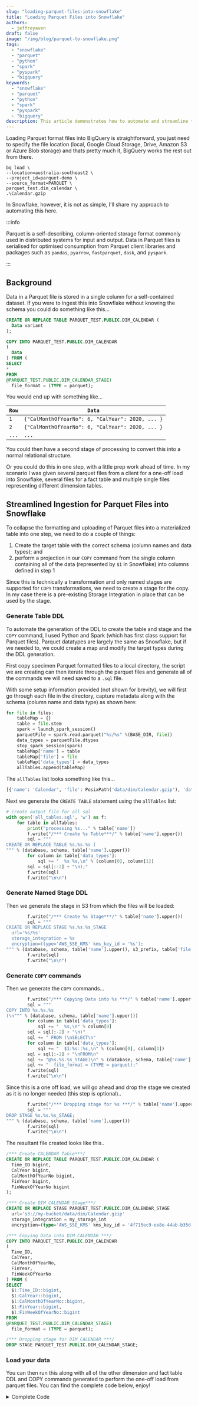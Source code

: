 ```yaml
---
slug: "loading-parquet-files-into-snowflake"
title: "Loading Parquet Files into Snowflake"
authors:	
  - jeffreyaven
draft: false
image: "/img/blog/parquet-to-snowflake.png"
tags: 
  - "snowflake"
  - "parquet"  
  - "python"
  - "spark"
  - "pyspark"  
  - "bigquery"
keywords:	
  - "snowflake"
  - "parquet"  
  - "python"
  - "spark"
  - "pyspark"  
  - "bigquery"
description: This article demonstrates how to automate and streamline the ingestion of Parquet formatted files into Snowflake.
---
```


Loading Parquet format files into BigQuery is straightforward, you just need to specify the file location (local, Google Cloud Storage, Drive, Amazon S3 or Azure Blob storage) and thats pretty much it, BigQuery works the rest out from there.  

```
bq load \
--location=australia-southeast2 \
--project_id=parquet-demo \
--source_format=PARQUET \
parquet_test.dim_calendar \
.\Calendar.gzip
```

In Snowflake, however, it is not as simple, I'll share my approach to automating this here.  

:::info

Parquet is a self-describing, column-oriented storage format commonly used in distributed systems for input and output.  Data in Parquet files is serialised for optimised consumption from Parquet client libraries and packages such as `pandas`, `pyarrow`, `fastparquet`, `dask`, and `pyspark`.

:::

## Background

Data in a Parquet file is stored in a single column for a self-contained dataset.  If you were to ingest this into Snowflake without knowing the schema you could do something like this...   

```sql
CREATE OR REPLACE TABLE PARQUET_TEST.PUBLIC.DIM_CALENDAR (
  Data variant
);

COPY INTO PARQUET_TEST.PUBLIC.DIM_CALENDAR 
(
  Data
) FROM (
SELECT
*
FROM
@PARQUET_TEST.PUBLIC.DIM_CALENDAR_STAGE)
  file_format = (TYPE = parquet);
```

You would end up with something like...   

| `Row` | `Data` |
|-------|------|
|  `1`  | `{"CalMonthOfYearNo": 6, "CalYear": 2020, ... }` |
|  `2`  | `{"CalMonthOfYearNo": 6, "CalYear": 2020, ... }` |
| `...` | `...` |

You could then have a second stage of processing to convert this into a normal relational structure.  

Or you could do this in one step, with a little prep work ahead of time.  In my scenario I was given several parquet files from a client for a one-off load into Snowflake, several files for a fact table and multiple single files representing different dimension tables.  

## Streamlined Ingestion for Parquet Files into Snowflake 

To collapse the formatting and uploading of Parquet files into a materialized table into one step, we need to do a couple of things:  

1. Create the target table with the correct schema (column names and data types); and
2. perform a projection in our `COPY` command from the single column containing all of the data (represented by `$1` in Snowflake) into columns defined in step 1

Since this is technically a transformation and only named stages are supported for `COPY` transformations, we need to create a stage for the copy.  In my case there is a pre-existing Storage Integration in place that can be used by the stage.  

### Generate Table DDL
  
To automate the generation of the DDL to create the table and stage and the `COPY` command, I used Python and Spark (which has first class support for Parquet files).  Parquet datatypes are largely the same as Snowflake, but if we needed to, we could create a map and modify the target types during the DDL generation.  

First copy specimen Parquet formatted files to a local directory, the script we are creating can then iterate through the parquet files and generate all of the commands we will need saved to a `.sql` file.  

With some setup information provided (not shown for brevity), we will first go through each file in the directory, capture metadata along with the schema (column name and data type) as shown here:  

```python
for file in files:
    tableMap = {}
    table = file.stem
    spark = launch_spark_session()
    parquetFile = spark.read.parquet("%s/%s" %(BASE_DIR, file))
    data_types = parquetFile.dtypes
    stop_spark_session(spark)
    tableMap['name'] = table
    tableMap['file'] = file
    tableMap['data_types'] = data_types
    allTables.append(tableMap)
```

The `allTables` list looks something like this...  

```python
[{'name': 'Calendar', 'file': PosixPath('data/dim/Calendar.gzip'), 'data_types': [('Time_ID', 'bigint'), ('CalYear', 'bigint'), ('CalMonthOfYearNo', 'bigint'), ('FinYear', 'bigint'), ('FinWeekOfYearNo', 'bigint')]}, ... ]
```

Next we generate the `CREATE TABLE` statement using the `allTables` list:  

```python
# create output file for all sql
with open('all_tables.sql', 'w') as f:
    for table in allTables:
        print("processing %s..." % table['name'])
        f.write("/*** Create %s Table***/" % table['name'].upper())
        sql = """
CREATE OR REPLACE TABLE %s.%s.%s (
""" % (database, schema, table['name'].upper())
        for column in table['data_types']:
            sql += "  %s %s,\n" % (column[0], column[1])
        sql = sql[:-2] + "\n);"
        f.write(sql)
        f.write("\n\n")
```

### Generate Named Stage DDL

Then we generate the stage in S3 from which the files will be loaded:  

```python
        f.write("/*** Create %s Stage***/" % table['name'].upper())
        sql = """
CREATE OR REPLACE STAGE %s.%s.%s_STAGE 
  url='%s/%s'
  storage_integration = %s
  encryption=(type='AWS_SSE_KMS' kms_key_id = '%s');
""" % (database, schema, table['name'].upper(), s3_prefix, table['file'], storage_int, kms_key_id)
        f.write(sql)
        f.write("\n\n")
```

### Generate `COPY` commands

Then we generate the `COPY` commands...  

```python
        f.write("/*** Copying Data into %s ***/" % table['name'].upper())
        sql = """
COPY INTO %s.%s.%s 
(\n""" % (database, schema, table['name'].upper())
        for column in table['data_types']:
            sql += "  %s,\n" % column[0]
        sql = sql[:-2] + "\n)"
        sql += " FROM (\nSELECT\n"
        for column in table['data_types']:
            sql += "  $1:%s::%s,\n" % (column[0], column[1])
        sql = sql[:-2] + "\nFROM\n"
        sql += "@%s.%s.%s_STAGE)\n" % (database, schema, table['name'].upper()) 
        sql += "  file_format = (TYPE = parquet);"
        f.write(sql)
        f.write("\n\n")
```

Since this is a one off load, we will go ahead and drop the stage we created as it is no longer needed (this step is optional)..

```python
        f.write("/*** Dropping stage for %s ***/" % table['name'].upper())
        sql = """
DROP STAGE %s.%s.%s_STAGE; 
""" % (database, schema, table['name'].upper())
        f.write(sql)
        f.write("\n\n")
```

The resultant file created looks like this..

```sql
/*** Create CALENDAR Table***/
CREATE OR REPLACE TABLE PARQUET_TEST.PUBLIC.DIM_CALENDAR (
  Time_ID bigint,
  CalYear bigint,
  CalMonthOfYearNo bigint,
  FinYear bigint,
  FinWeekOfYearNo bigint
);

/*** Create DIM_CALENDAR Stage***/
CREATE OR REPLACE STAGE PARQUET_TEST.PUBLIC.DIM_CALENDAR_STAGE 
  url='s3://my-bucket/data/dim/Calendar.gzip'
  storage_integration = my_storage_int
  encryption=(type='AWS_SSE_KMS' kms_key_id = '4f715ec9-ee8e-44ab-b35d-8daf36c05f19');

/*** Copying Data into DIM_CALENDAR ***/
COPY INTO PARQUET_TEST.PUBLIC.DIM_CALENDAR 
(
  Time_ID,
  CalYear,
  CalMonthOfYearNo,
  FinYear,
  FinWeekOfYearNo
) FROM (
SELECT
  $1:Time_ID::bigint,
  $1:CalYear::bigint,
  $1:CalMonthOfYearNo::bigint,
  $1:FinYear::bigint,
  $1:FinWeekOfYearNo::bigint
FROM
@PARQUET_TEST.PUBLIC.DIM_CALENDAR_STAGE)
  file_format = (TYPE = parquet);

/*** Dropping stage for DIM_CALENDAR ***/
DROP STAGE PARQUET_TEST.PUBLIC.DIM_CALENDAR_STAGE; 
```

### Load your data

You can then run this along with all of the other dimension and fact table DDL and COPY commands generated to perform the one-off load from parquet files. You can find the complete code below, enjoy!  

<details>
<summary>Complete Code</summary>
<pre>
from pathlib import Path<br/>
from pyspark.sql import SparkSession</pre>

    def launch_spark_session():
        return SparkSession \
            .builder \
            .appName("Parquet DDL Generation") \
            .getOrCreate()

    def stop_spark_session(spark):
        spark.stop()

    allTables = []
    database = "PARQUET_TEST" 
    schema = "PUBLIC"
    s3_prefix = 's3://my-bucket'
    storage_int = 'my_storage_int'
    kms_key_id = '4f715ec9-ee8e-44ab-b35d-8daf36c05f19'

    BASE_DIR = Path(__file__).resolve().parent
    directory = 'data/dim'
    files = Path(directory).glob('*.gzip')
    for file in files:
        tableMap = {}
        table = file.stem
        spark = launch_spark_session()
        parquetFile = spark.read.parquet("%s/%s" %(BASE_DIR, file))
        data_types = parquetFile.dtypes
        stop_spark_session(spark)
        tableMap['name'] = table
        tableMap['file'] = file
        tableMap['data_types'] = data_types
        allTables.append(tableMap)

    # create output file for all sql
    with open('all_tables.sql', 'w') as f:
        for table in allTables:
            print("processing %s..." % table['name'])
            f.write("/*** Create %s Table***/" % table['name'].upper())
            sql = """
    CREATE OR REPLACE TABLE %s.%s.%s (
    """ % (database, schema, table['name'].upper())
            for column in table['data_types']:
                sql += "  %s %s,\n" % (column[0], column[1])
            sql = sql[:-2] + "\n);"
            f.write(sql)
            f.write("\n\n")
            
            f.write("/*** Create %s Stage***/" % table['name'].upper())
            sql = """
    CREATE OR REPLACE STAGE %s.%s.%s_STAGE 
      url='%s/%s'
      storage_integration = %s
      encryption=(type='AWS_SSE_KMS' kms_key_id = '%s');
    """ % (database, schema, table['name'].upper(), s3_prefix, table['file'], storage_int, kms_key_id)
            f.write(sql)
            f.write("\n\n")

            f.write("/*** Copying Data into %s ***/" % table['name'].upper())
            sql = """
    COPY INTO %s.%s.%s 
    (\n""" % (database, schema, table['name'].upper())
            for column in table['data_types']:
                sql += "  %s,\n" % column[0]
            sql = sql[:-2] + "\n)"
            sql += " FROM (\nSELECT\n"
            for column in table['data_types']:
                sql += "  $1:%s::%s,\n" % (column[0], column[1])
            sql = sql[:-2] + "\nFROM\n"
            sql += "@%s.%s.%s_STAGE)\n" % (database, schema, table['name'].upper()) 
            sql += "  file_format = (TYPE = parquet);"
            f.write(sql)
            f.write("\n\n")

            f.write("/*** Dropping stage for %s ***/" % table['name'].upper())
            sql = """
    DROP STAGE %s.%s.%s_STAGE; 
    """ % (database, schema, table['name'].upper())
            f.write(sql)
            f.write("\n\n")
</details>
